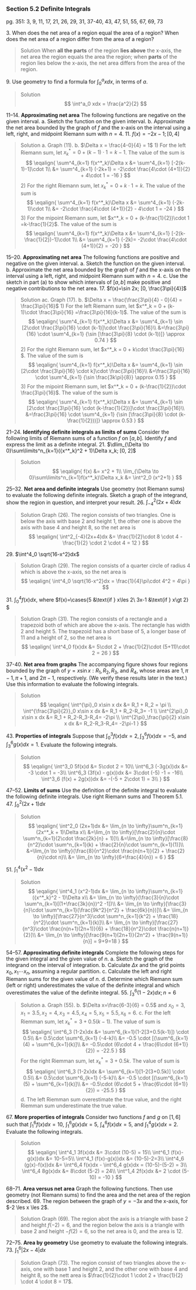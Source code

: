 ### Section 5.2 Definite Integrals
pg. 351: 3, 9, 11, 17, 21, 26, 29, 31, 37-40, 43, 47, 51, 55, 67, 69, 73

3\. When does the net area of a region equal the area of a region? When does the net area of a region differ from the area of a region?
>Solution
When **all the parts** of the region **lies above** the x-axis, the net area the region equals the area the region; when **parts** of the region lies below the x-axis, the net area differs from the area of the region.

9\. Use geometry to find a formula for $\int^a_0 xdx$, in terms of $a$.
>Solution
$$
\int^a_0 xdx = \frac{a^2}{2}
$$

11–14\. **Approximating net area** The following functions are negative on the given interval.
a. Sketch the function on the given interval.
b. Approximate the net area bounded by the graph of $f$ and the x-axis on the interval using a left, right, and midpoint Riemann sum with $n = 4$.
11\. $f(x)=-2x-1; [0, 4]$
>Solution
a. Graph (11).
b. $\Delta x = \frac{4-0}{4} = 1$
1\) For the left Riemann sum, let $x^*_k = 0 + (k-1)\cdot 1 =k-1$. The value of the sum is
$$
\eqalign{
\sum^4_{k=1} f(x^*_k)\Delta x &= \sum^4_{k=1} [-2(k-1)-1]\cdot 1\\
&= \sum^4_{k=1} (-2k+1) = -2\cdot \frac{4\cdot (4+1)}{2} + 4\cdot 1 = -16
}
$$
2\) For the right Riemann sum, let $x^*_k = 0 + k\cdot 1 =k$. The value of the sum is
$$
\eqalign{
\sum^4_{k=1} f(x^*_k)\Delta x &= \sum^4_{k=1} (-2k-1)\cdot 1\\
&= -2\cdot \frac{4\cdot (4+1)}{2} - 4\cdot 1 = -24
}
$$
3\) For the mipoint Riemann sum, let $x^*_k = 0 + (k-\frac{1}{2})\cdot 1 =k-\frac{1}{2}$. The value of the sum is
$$
\eqalign{
\sum^4_{k=1} f(x^*_k)\Delta x &= \sum^4_{k=1} [-2(k-\frac{1}{2})-1]\cdot 1\\
&= \sum^4_{k=1} (-2k)= -2\cdot \frac{4\cdot (4+1)}{2} = -20
}
$$

15–20\. **Approximating net area** The following functions are positive and negative on the given interval.
a. Sketch the function on the given interval.
b. Approximate the net area bounded by the graph of $f$ and the x-axis on the interval using a left, right, and midpoint Riemann sum with $n = 4$.
c. Use the sketch in part (a) to show which intervals of $[a, b]$ make positive and negative contributions to the net area.
17\. $f(x)=\sin 2x; [0, \frac{3\pi}{4}]$
>Solution
ac. Graph (17).
b. $\Delta x = \frac{\frac{3\pi}{4} - 0}{4} = \frac{3\pi}{16}$
1\) For the left Riemann sum, let $x^*_k = 0 + (k-1)\cdot \frac{3\pi}{16} =\frac{3\pi}{16}(k-1)$. The value of the sum is
$$
\eqalign{
\sum^4_{k=1} f(x^*_k)\Delta x &= \sum^4_{k=1} \sin [2\cdot \frac{3\pi}{16} \cdot (k-1)]\cdot \frac{3\pi}{16}\\
&=\frac{3\pi}{16} \cdot \sum^4_{k=1} {\sin [\frac{3\pi}{8} \cdot (k-1))]} \approx 0.74
}
$$
2\) For the right Riemann sum, let $x^*_k = 0 + k\cdot \frac{3\pi}{16} $. The value of the sum is
$$
\eqalign{
\sum^4_{k=1} f(x^*_k)\Delta x &= \sum^4_{k=1} \sin [2\cdot \frac{3\pi}{16} \cdot k]\cdot \frac{3\pi}{16}\\
&=\frac{3\pi}{16} \cdot \sum^4_{k=1} {\sin \frac{3k\pi}{8}} \approx 0.15
}
$$
3\) For the mipoint Riemann sum, let $x^*_k = 0 + (k-\frac{1}{2})\cdot \frac{3\pi}{16}$. The value of the sum is
$$
\eqalign{
\sum^4_{k=1} f(x^*_k)\Delta x &= \sum^4_{k=1} \sin [2\cdot \frac{3\pi}{16} \cdot (k-\frac{1}{2})]\cdot \frac{3\pi}{16}\\
&=\frac{3\pi}{16} \cdot \sum^4_{k=1} {\sin [\frac{3\pi}{8} \cdot (k-\frac{1}{2}))]} \approx 0.53
}
$$

21–24\. **Identifying definite integrals as limits of sums** Consider the following limits of Riemann sums of a function $f$ on $[a, b]$. Identify $f$ and express the limit as a definite integral.
21\. $\dlim_{\Delta \to 0}\sum\limits^n_{k=1}({x^*_k}^2 + 1)\Delta x_k; [0, 2]$
>Solution
$$
\eqalign{
f(x) &= x^2 + 1\\
\lim_{\Delta \to 0}\sum\limits^n_{k=1}f(x^*_k)\Delta x_k &= \int^2_0 (x^2+1)
}
$$

25–32\. **Net area and definite integrals** Use geometry (not Riemann sums) to evaluate the following definite integrals. Sketch a graph of the integrand, show the region in question, and interpret your result.
26\. $\int^2_{-4}(2x+4)dx$
>Solution
Graph (26). The region consists of two triangles. One is below the axis with base 2 and height 1, the other one is above the axis with base 4 and height 8, so the net area is
$$
\eqalign{
\int^2_{-4}(2x+4)dx &= \frac{1}{2}\cdot 8 \cdot 4 - \frac{1}{2} \cdot 2 \cdot 4 = 12
}
$$

29\. $\int^4_0 \sqrt{16-x^2}dx$
>Solution
Graph (29). The region consists of a quarter circle of radius 4 which is above the x-axis, so the net area is
$$
\eqalign{
\int^4_0 \sqrt{16-x^2}dx = \frac{1}{4}\pi\cdot 4^2 = 4\pi
}
$$

31\. $\int^4_0 f(x)dx$, where $f(x)=\cases{5 &\text{if } x\les 2\\ 3x-1 &\text{if } x\gt 2} $
>Solution
Graph (31). The region consists of a rectangle and a trapezoid both of which are above the x-axis. The rectangle has width 2 and height 5. The trapezoid has a short base of 5, a longer base of 11 and a height of 2, so the net area is
$$
\eqalign{
\int^4_0 f(x)dx &= 5\cdot 2 + \frac{1}{2}\cdot (5+11)\cdot 2 = 26
}
$$

37-40\. **Net area from graphs** The accompanying figure shows four regions bounded by the graph of $y = x \sin x: R_1, R_2, R_3$, and $R_4$, whose areas are $1, \pi - 1, \pi + 1$, and $2\pi - 1$, respectively. (We verify these results later in the text.) Use this information to evaluate the following integrals.
>Solution
$$
\eqalign{
\int^{\pi}_0 x\sin x dx &= R_1 + R_2 = \pi \\
\int^{\frac{3\pi}{2}}_0 x\sin x dx &= R_1 + R_2-R_3= -1 \\
\int^{2\pi}_0 x\sin x dx &= R_1 + R_2-R_3-R_4= -2\pi \\
\int^{2\pi}_\frac{\pi}{2} x\sin x dx &= R_2-R_3-R_4= -2\pi-1
}
$$

43\. **Properties of integrals** Suppose that $\int^3_0 f(x)dx = 2, \int^6_3 f(x)dx = -5$, and $\int^6_3 g(x)dx = 1$. Evaluate the following integrals.
>Solution
$$
\eqalign{
\int^3_0 5f(x)d &= 5\cdot 2 = 10\\
\int^6_3 (-3g(x))dx &= -3 \cdot 1 = -3\\
\int^6_3 (3f(x) - g(x))dx &= 3\cdot (-5) -1 = -16\\
\int^3_6 (f(x) + 2g(x))dx &= -(-5 + 2\cdot 1) = 3\\
}
$$

47–52\. **Limits of sums** Use the definition of the definite integral to evaluate the following definite integrals. Use right Riemann sums and Theorem 5.1.
47\. $\int^2_0 (2x+1)dx$
>Solution
$$
\eqalign{
\int^2_0 (2x+1)dx &= \lim_{n \to \infty}\sum^n_{k=1}(2x^*_k + 1)\Delta x\\
&=\lim_{n \to \infty}[\frac{2}{n}\cdot \sum^n_{k=1}(2\cdot \frac{2k}{n} + 1)]\\
&=\lim_{n \to \infty}[\frac{8}{n^2}\cdot \sum^n_{k=1}(k) + \frac{2}{n}\cdot \sum^n_{k=1}(1)]\\
&=\lim_{n \to \infty}(\frac{8}{n^2}\cdot \frac{n(n+1)}{2} + \frac{2}{n}\cdot n)\\
&= \lim_{n \to \infty}(6+\frac{4}{n}) = 6
}
$$

51\. $\int^4_1 (x^2-1)dx$
>Solution
$$
\eqalign{
\int^4_1 (x^2-1)dx &= \lim_{n \to \infty}\sum^n_{k=1}({x^*_k}^2 - 1)\Delta x\\
&= \lim_{n \to \infty}(\frac{3}{n}\cdot \sum^n_{k=1}[(1+\frac{3k}{n})^2 -1])\\
&= \lim_{n \to \infty}[\frac{3}{n}\cdot \sum^n_{k=1}(\frac{9k^2}{n^2} + \frac{6k}{n})]\\
&= \lim_{n \to \infty}[\frac{27}{n^3}\cdot \sum^n_{k=1}(k^2) + \frac{18}{n^2}\cdot \sum^n_{k=1}(k)]\\
&= \lim_{n \to \infty}[\frac{27}{n^3}\cdot \frac{n(n+1)(2n+1)}{6} + \frac{18}{n^2}\cdot \frac{n(n+1)}{2}]\\
&= \lim_{n \to \infty}[\frac{9(n+1)(2n+1)}{2n^2} + \frac{9(n+1)}{n}] = 9+9=18
}
$$

54–57\. **Approximating definite integrals** Complete the following steps for the given integral and the given value of $n$.
a. Sketch the graph of the integrand on the interval of integration.
b. Calculate $\Delta x$ and the grid points $x_0, x_1 \cdots x_n$, assuming a regular partition.
c. Calculate the left and right Riemann sums for the given value of $n$.
d. Determine which Riemann sum (left or right) underestimates the value of the definite integral and which overestimates the value of the definite integral.
55\. $\int^6_3 (1-2x)dx; n=6$
>Solution
a. Graph (55).
b. $\Delta x=\frac{6-3}{6} = 0.5$ and $x_0=3, x_1=3.5, x_2=4, x_3=4.5, x_4=5, x_5=5.5, x_6=6$.
c. For the left Riemman sum, let $x^*_k= 3+0.5(k-1)$. The value of sum is
$$
\eqalign{
\int^6_3 (1-2x)dx &= \sum^6_{k=1}(1-2[3+0.5(k-1)]) \cdot 0.5\\
&= 0.5\cdot \sum^6_{k=1} (-4-k)\\
&= -0.5 \cdot [(\sum^6_{k=1}(4) + \sum^6_{k=1}(k)]\\
&= -0.5\cdot (6\cdot 4 + \frac{6\cdot (6+1)}{2}) = -22.5
}
$$
For the right Riemman sum, let $x^*_k= 3+0.5k$. The value of sum is
$$
\eqalign{
\int^6_3 (1-2x)dx &= \sum^6_{k=1}[1-2(3+0.5k)] \cdot 0.5\\
&= 0.5\cdot \sum^6_{k=1} (-5-k)\\
&= -0.5 \cdot [(\sum^6_{k=1}(5) + \sum^6_{k=1}(k)]\\
&= -0.5\cdot (6\cdot 5 + \frac{6\cdot (6+1)}{2}) = -25.5
}
$$
d. The left Riemman sum overestimate the true value, and the right Riemman sum underestimate the true value.

<!-- pagebreak -->
67\. **More properties of integrals** Consider two functions $f$ and $g$ on $[1, 6]$ such that $\int^6_1 f(x)dx=10$, $\int^6_1 g(x)dx=5$, $\int^6_4 f(x)dx=5$, and $\int^4_1 g(x)dx=2$. Evaluate the following integrals.
>Solution
$$
\eqalign{
\int^4_1 3f(x)dx &= 3\cdot (10-5) = 15\\
\int^6_1 (f(x)-g(x))dx &= 10-5=5\\
\int^4_1 (f(x)-g(x))dx &= (10-5)-2=3\\
\int^4_6 (g(x)-f(x))dx &= \int^6_4 f(x)dx - \int^6_4 g(x)dx = (10-5)-(5-2) = 3\\
\int^6_4 8g(x)dx &= 8\cdot (5-2) = 24\\
\int^1_4 2f(x)dx &= 2 \cdot (5-10) = -10
}
$$

68–71\. **Area versus net area** Graph the following functions. Then use geometry (not Riemann sums) to find the area and the net area of the region described.
69\. The region between the graph of $y=-3x$ and the x-axis, for $-2 \les x \les 2$.
>Solution
Graph (69). The region abot the axis is a triangle with base 2 and height $f(-2) = 6$, and the region below the axis is a triangle with base 2 and height $-f(2)=6$, so the net area is $0$, and the area is $12$.

72–75\. **Area by geometry** Use geometry to evaluate the following integrals.
73\. $\int^6_1 |2x-4|dx$
>Solution
Graph (73). The region consist of two triangles above the x-axis, one with base 1 and height 2, and the other one with base 4 and height 8, so the nett area is $\frac{1}{2}\cdot 1 \cdot 2 + \frac{1}{2} \cdot 4 \cdot 8 = 17$.
